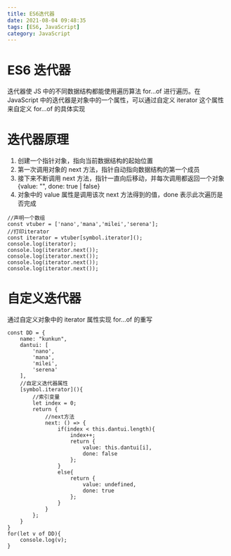 ```yaml
---
title: ES6迭代器
date: 2021-08-04 09:48:35
tags: [ES6, JavaScript]
category: JavaScript
---
```


# ES6 迭代器

迭代器使 JS 中的不同数据结构都能使用遍历算法 for...of 进行遍历。在 JavaScript 中的迭代器是对象中的一个属性，可以通过自定义 iterator 这个属性来自定义 for...of 的具体实现

# 迭代器原理

1. 创建一个指针对象，指向当前数据结构的起始位置
2. 第一次调用对象的 next 方法，指针自动指向数据结构的第一个成员
3. 接下来不断调用 next 方法，指针一直向后移动，并每次调用都返回一个对象{value: "", done: true | false}
4. 对象中的 value 属性是调用该次 next 方法得到的值，done 表示此次遍历是否完成

```
//声明一个数组
const vtuber = ['nano','mana','milei','serena'];
//打印iterator
const iterator = vtuber[symbol.iterator]();
console.log(iterator);
console.log(iterator.next());
console.log(iterator.next());
console.log(iterator.next());
console.log(iterator.next());
```

# 自定义迭代器

通过自定义对象中的 iterator 属性实现 for...of 的重写

```
const DD = {
    name: "kunkun",
    dantui: [
        'nano',
        'mana',
        'milei',
        'serena'
    ],
    //自定义迭代器属性
    [symbol.iterator](){
        //索引变量
        let index = 0;
        return {
            //next方法
            next: () => {
                if(index < this.dantui.length){
                    index++;
                    return {
                        value: this.dantui[i],
                        done: false
                    };
                }
                else{
                    return {
                        value: undefined,
                        done: true
                    };
                }
            }
        };
    }
}
for(let v of DD){
    console.log(v);
}
```
